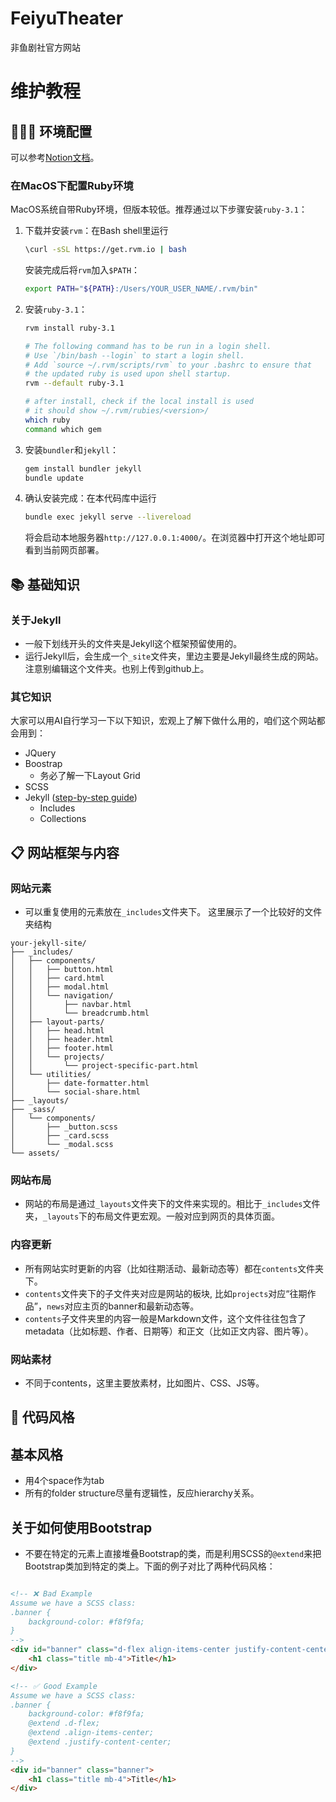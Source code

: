 # FeiyuTheater
非鱼剧社官方网站

# 维护教程
## 🧑🏻‍💻 环境配置
可以参考[Notion文档](https://www.notion.so/bodong/Skeleton-Bringup-21637fe020f38047a325dcd759ae7829?source=copy_link)。

### 在MacOS下配置Ruby环境
MacOS系统自带Ruby环境，但版本较低。推荐通过以下步骤安装`ruby-3.1`：
1. 下载并安装`rvm`：在Bash shell里运行
   ```bash
   \curl -sSL https://get.rvm.io | bash
   ```
   安装完成后将`rvm`加入`$PATH`：
   ```bash
   export PATH="${PATH}:/Users/YOUR_USER_NAME/.rvm/bin"
   ```
2. 安装`ruby-3.1`：
   ```bash
   rvm install ruby-3.1

   # The following command has to be run in a login shell.
   # Use `/bin/bash --login` to start a login shell.
   # Add `source ~/.rvm/scripts/rvm` to your .bashrc to ensure that
   # the updated ruby is used upon shell startup.
   rvm --default ruby-3.1

   # after install, check if the local install is used
   # it should show ~/.rvm/rubies/<version>/
   which ruby
   command which gem
   ```
3. 安装`bundler`和`jekyll`：
   ```bash
   gem install bundler jekyll
   bundle update
   ```
4. 确认安装完成：在本代码库中运行
   ```bash
   bundle exec jekyll serve --livereload
   ```
   将会启动本地服务器`http://127.0.0.1:4000/`。在浏览器中打开这个地址即可看到当前网页部署。

## 📚 基础知识
### 关于Jekyll
- 一般下划线开头的文件夹是Jekyll这个框架预留使用的。
- 运行Jekyll后，会生成一个`_site`文件夹，里边主要是Jekyll最终生成的网站。注意别编辑这个文件夹。也别上传到github上。

### 其它知识
大家可以用AI自行学习一下以下知识，宏观上了解下做什么用的，咱们这个网站都会用到：
- JQuery
- Boostrap
  - 务必了解一下Layout Grid
- SCSS
- Jekyll ([step-by-step guide](https://jekyllrb.com/docs/step-by-step/01-setup/))
  - Includes
  - Collections

## 📋 网站框架与内容
### 网站元素
- 可以重复使用的元素放在`_includes`文件夹下。
这里展示了一个比较好的文件夹结构
```
your-jekyll-site/
├── _includes/
│   ├── components/
│   │   ├── button.html
│   │   ├── card.html
│   │   ├── modal.html
│   │   └── navigation/
│   │       ├── navbar.html
│   │       └── breadcrumb.html
│   ├── layout-parts/
│   │   ├── head.html
│   │   ├── header.html
│   │   ├── footer.html
│   │   └── projects/
│   │       └── project-specific-part.html
│   └── utilities/
│       ├── date-formatter.html
│       └── social-share.html
├── _layouts/
├── _sass/
│   └── components/
│       ├── _button.scss
│       ├── _card.scss
│       └── _modal.scss
└── assets/
```

### 网站布局
- 网站的布局是通过`_layouts`文件夹下的文件来实现的。相比于`_includes`文件夹，`_layouts`下的布局文件更宏观。一般对应到网页的具体页面。

### 内容更新
- 所有网站实时更新的内容（比如往期活动、最新动态等）都在`contents`文件夹下。
- `contents`文件夹下的子文件夹对应是网站的板块, 比如`projects`对应“往期作品”，`news`对应主页的banner和最新动态等。
- `contents`子文件夹里的内容一般是Markdown文件，这个文件往往包含了metadata（比如标题、作者、日期等）和正文（比如正文内容、图片等）。

### 网站素材
- 不同于contents，这里主要放素材，比如图片、CSS、JS等。

## 🎨 代码风格
## 基本风格
- 用4个space作为tab
- 所有的folder structure尽量有逻辑性，反应hierarchy关系。

## 关于如何使用Bootstrap
- 不要在特定的元素上直接堆叠Bootstrap的类，而是利用SCSS的`@extend`来把Bootstrap类加到特定的类上。下面的例子对比了两种代码风格：
```html

<!-- ❌ Bad Example
Assume we have a SCSS class:
.banner {
    background-color: #f8f9fa;
}
-->
<div id="banner" class="d-flex align-items-center justify-content-center">
    <h1 class="title mb-4">Title</h1>
</div>

<!-- ✅ Good Example
Assume we have a SCSS class:
.banner {
    background-color: #f8f9fa;
    @extend .d-flex;
    @extend .align-items-center;
    @extend .justify-content-center;
}
-->
<div id="banner" class="banner">
    <h1 class="title mb-4">Title</h1>
</div>
```